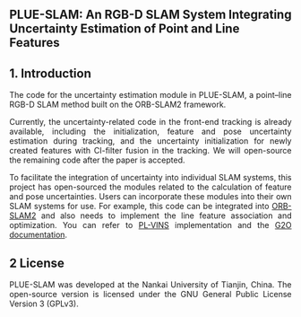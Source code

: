 ## PLUE-SLAM: An RGB-D SLAM System Integrating Uncertainty Estimation of Point and Line Features
## 1. Introduction
<div style="text-align: justify;">
The code for the uncertainty estimation module in PLUE-SLAM, a point–line RGB-D SLAM method built on the ORB-SLAM2 framework.


Currently, the uncertainty-related code in the front-end tracking is already available, including the initialization, feature and pose uncertainty estimation during tracking, and the uncertainty initialization for newly created features with CI-filter fusion in the tracking. We will open-source the remaining code after the paper is accepted.


To facilitate the integration of uncertainty into individual SLAM systems, this project has open-sourced the modules related to the calculation of feature and pose uncertainties. Users can incorporate these modules into their own SLAM systems for use. For example, this code can be integrated into [ORB-SLAM2](https://github.com/raulmur/ORB_SLAM2) and also needs to implement the line feature association and optimization. You can refer to [PL-VINS](https://github.com/cnqiangfu/PL-VINS) implementation and the [G2O documentation](https://github.com/RainerKuemmerle/g2o).



## 2 License
PLUE-SLAM was developed at the Nankai University of Tianjin, China.
The open-source version is licensed under the GNU General Public License
Version 3 (GPLv3).
